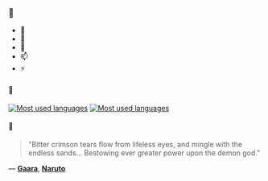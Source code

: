 ### 👋

- 🔭
- 🌱
- 💬
- 📫
- ⚡

#### 🧏

[![Most used languages](https://github-readme-stats-aynah.vercel.app/api/top-langs/?username=aynh&theme=solarized-dark&langs_count=6&layout=compact&hide_title=true)](https://github.com/anuraghazra/github-readme-stats#gh-dark-mode-only)
[![Most used languages](https://github-readme-stats-aynah.vercel.app/api/top-langs/?username=aynh&theme=solarized-light&langs_count=6&layout=compact&hide_title=true)](https://github.com/anuraghazra/github-readme-stats#gh-light-mode-only)

#### 💬

> "Bitter crimson tears flow from lifeless eyes, and mingle with the endless sands... Bestowing ever greater power upon the demon god."

&mdash; [**Gaara**](https://myanimelist.net/character.php?q=Gaara&cat=character), [**Naruto**](https://myanimelist.net/search/all?q=Naruto&cat=all)
